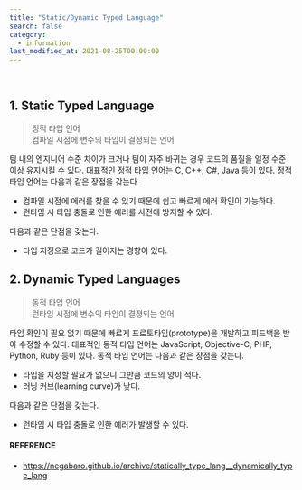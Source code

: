 ```yaml
---
title: "Static/Dynamic Typed Language"
search: false
category:
  - information
last_modified_at: 2021-08-25T00:00:00
---
```


<br/>

## 1. Static Typed Language

> 정적 타입 언어<br/>
> 컴파일 시점에 변수의 타입이 결정되는 언어

팀 내의 엔지니어 수준 차이가 크거나 팀이 자주 바뀌는 경우 코드의 품질을 일정 수준 이상 유지시킬 수 있다. 대표적인 정적 타입 언어는 C, C++, C#, Java 등이 있다. 정적 타입 언어는 다음과 같은 장점을 갖는다. 

- 컴파일 시점에 에러를 찾을 수 있기 때문에 쉽고 빠르게 에러 확인이 가능하다.
- 런타임 시 타입 충돌로 인한 에러를 사전에 방지할 수 있다.

다음과 같은 단점을 갖는다.

- 타입 지정으로 코드가 길어지는 경향이 있다.

## 2. Dynamic Typed Languages

> 동적 타입 언어<br/>
> 런타임 시점에 변수의 타입이 결졍되는 언어

타입 확인이 필요 없기 때문에 빠르게 프로토타입(prototype)을 개발하고 피드백을 받아 수정할 수 있다. 대표적인 동적 타입 언어는 JavaScript, Objective-C, PHP, Python, Ruby 등이 있다. 동적 타입 언어는 다음과 같은 장점을 갖는다.

- 타입을 지정할 필요가 없으니 그만큼 코드의 양이 적다.
- 러닝 커브(learning curve)가 낮다. 

다음과 같은 단점을 갖는다.

- 런타임 시 타입 충돌로 인한 에러가 발생할 수 있다. 

#### REFERENCE

- <https://negabaro.github.io/archive/statically_type_lang__dynamically_type_lang>